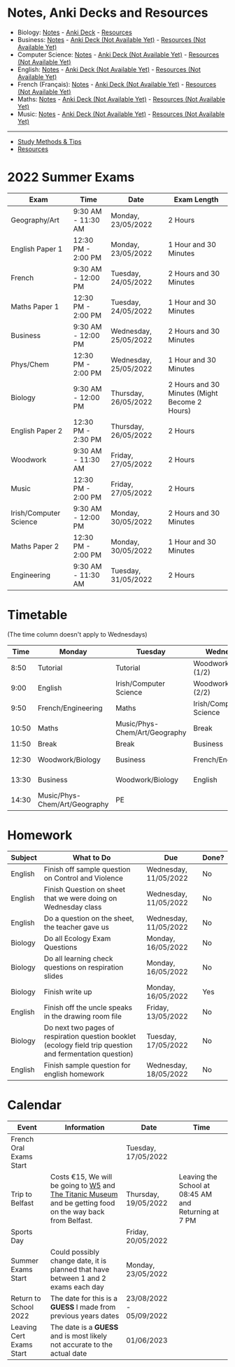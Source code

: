 # Notes, Anki Decks and Resources
- Biology: [Notes](subjects/biology/biology.md) - [Anki Deck](https://github.com/cutthroat78/Leaving-Cert-Notes/releases/download/Biology/Biology.Leaving.Cert.apkg) - [Resources]()
- Business: [Notes](subjects/business/business.md) - [Anki Deck (Not Available Yet)]() - [Resources (Not Available Yet)]()
- Computer Science: [Notes](subjects/computer-science/computer-science.md) - [Anki Deck (Not Available Yet)]() - [Resources (Not Available Yet)]()
- English: [Notes](subjects/english/english.md) - [Anki Deck (Not Available Yet)]() - [Resources (Not Available Yet)]()
- French (Français): [Notes](subjects/french/french.md) - [Anki Deck (Not Available Yet)]() - [Resources (Not Available Yet)]()
- Maths: [Notes](subjects/maths/maths.md) - [Anki Deck (Not Available Yet)]() - [Resources (Not Available Yet)]()
- Music: [Notes](subjects/music/music.md) - [Anki Deck (Not Available Yet)]() - [Resources (Not Available Yet)]()
 
---

- [Study Methods & Tips](study.md)
- [Resources](resources.md)

# 2022 Summer Exams

| Exam | Time | Date | Exam Length |
|-|-|-|-| 
| Geography/Art | 9:30 AM - 11:30 AM | Monday, 23/05/2022 | 2 Hours |
| English Paper 1 | 12:30 PM - 2:00 PM | Monday, 23/05/2022 | 1 Hour and 30 Minutes |
| French | 9:30 AM - 12:00 PM | Tuesday, 24/05/2022 | 2 Hours and 30 Minutes |
| Maths Paper 1 | 12:30 PM - 2:00 PM | Tuesday, 24/05/2022 | 1 Hour and 30 Minutes |
| Business | 9:30 AM - 12:00 PM | Wednesday, 25/05/2022 | 2 Hours and 30 Minutes |
| Phys/Chem | 12:30 PM - 2:00 PM | Wednesday, 25/05/2022 | 1 Hour and 30 Minutes | 
| Biology | 9:30 AM - 12:00 PM  | Thursday, 26/05/2022 | 2 Hours and 30 Minutes (Might Become 2 Hours) |
| English Paper 2 | 12:30 PM - 2:30 PM | Thursday, 26/05/2022 | 2 Hours |
| Woodwork | 9:30 AM - 11:30 AM | Friday, 27/05/2022 | 2 Hours |
| Music | 12:30 PM - 2:00 PM | Friday, 27/05/2022 | 2 Hours |
| Irish/Computer Science | 9:30 AM - 12:00 PM | Monday, 30/05/2022 | 2 Hours and 30 Minutes |
| Maths Paper 2 | 12:30 PM - 2:00 PM | Monday, 30/05/2022 | 1 Hour and 30 Minutes |
| Engineering | 9:30 AM - 11:30 AM | Tuesday, 31/05/2022 | 2 Hours |

# Timetable
(The time column doesn't apply to Wednesdays)

| Time | Monday | Tuesday | Wednesday | Thursday | Friday |
| --- | --- | --- | --- | --- | --- |
| 8:50 | Tutorial | Tutorial | Woodwork/Biology (1/2) | Tutorial | Tutorial |
| 9:00 | English | Irish/Computer Science | Woodwork/Biology (2/2) | Maths | English |
| 9:50 | French/Engineering | Maths | Irish/Computer Science | Music/Phys-Chem/Art/Geography | Irish/Computer Science |
| 10:50 | Maths | Music/Phys-Chem/Art/Geography | Break | English | Maths |
| 11:50 | Break | Break | Business | Break | Break |
| 12:30 | Woodwork/Biology | Business | French/Engineering | Irish/Computer Science | Business |
| 13:30 | Business | Woodwork/Biology | English | Relation & Sexual Education | French/Engineering |
| 14:30 | Music/Phys-Chem/Art/Geography | PE || French/Engineering | Music/Phys-Chem/Art/Geography |

# Homework

| Subject | What to Do | Due | Done? |
|-|-|-|-|
| English | Finish off sample question on Control and Violence | Wednesday, 11/05/2022 | No |
| English | Finish Question on sheet that we were doing on Wednesday class | Wednesday, 11/05/2022 | No |
| English | Do a question on the sheet, the teacher gave us | Wednesday, 11/05/2022 | No |
| Biology | Do all Ecology Exam Questions | Monday, 16/05/2022 | No |
| Biology | Do all learning check questions on respiration slides | Monday, 16/05/2022 | No |
| Biology | Finish write up | Monday, 16/05/2022 | Yes |
| English | Finish off the uncle speaks in the drawing room file | Friday, 13/05/2022 | No |
| Biology | Do next two pages of respiration question booklet (ecology field trip question and fermentation question) | Tuesday, 17/05/2022 | No |
| English | Finish sample question for english homework | Wednesday, 18/05/2022 | No |

# Calendar

| Event | Information | Date | Time |
|-|-|-|-|
| French Oral Exams Start | | Tuesday, 17/05/2022 | |
| Trip to Belfast | Costs €15, We will be going to [W5](https://w5online.co.uk/) and [The Titanic Museum](https://www.titanicbelfast.com/) and be getting food on the way back from Belfast. | Thursday, 19/05/2022 | Leaving the School at 08:45 AM and Returning at 7 PM |
| Sports Day | | Friday, 20/05/2022 | |
| Summer Exams Start | Could possibly change date, it is planned that have between 1 and 2 exams each day | Monday, 23/05/2022 | |
| Return to School 2022 | The date for this is a **GUESS** I made from previous years dates | 23/08/2022 - 05/09/2022| |
| Leaving Cert Exams Start | The date is a **GUESS** and is most likely not accurate to the actual date | 01/06/2023 |

<!--
# Calendar Archive
## 5th Year
| French Test | Test on vocab from sheet | Wednesday, 27/04/2022 |
| Trip out to either Glendalough or Bray (Where will be decided on the day) | Leaving school at 9:00 AM and will be arriving back at the school at 2:30 PM. We are going with Graham Maher. If we do go to Glendalough, we will not be going up the mountains | Friday, 06/05/2022 | |
-->

<!--
# Homework Archive
## 5th Year
| Computer Science Test | No info yet | ? | |
| Biology | Finish Ecology Booklet | Tuesday, 10/05/2022 | Yes |
| Biology | Do Question 11, Ecology Exam Question | Tuesday, 03/05/2022 | No |
| French | Get vocab from top of sheet and highlighted words on sheet and put into hardback notes | Wednesday, 27/04/2022  | No |
| Maths | Finish all questions on page 183 | Friday, 29/04/2022 | No |
| French | Get ten phrases that can be used to answer this question: "Est-ce que les portables devraieur être intendits dans les écoles Irlandais?" (Should phones be banned in Irish schools?) | Thursday, 28/04/2022 | No |
- Biology - Page 297 diagrams 27.5 and 27.6 into hardback - 07/03/2022
- English - Personal Essay (5 paragraphs): Write a personal essay in which you explore your sense of what a particular place means to you - 14/02/2022
- English - Room Booklet Comprehension Questions - 14/02/2022
- Biology - Finish Homeostasis Worksheet - 01/03/2022
- Maths - Questions 8, 9 and 11 - 03/03/2022
- [ ] Biology - page 301 question 1 & 2 - 08/03/2022
- [ ] French - Do page 142 Questions  - 14/03/2022
- [ ] Biology - do digital and physical write up on breathing rate test - 14/03/2022
- [ ] Business - page 458 Do Question A, B and C - 21/03/2022
- [ ] Biology - 
  - [x] 1. Watch video on teams 
  - [ ] 2. Copy diagram
    - [ ] a. urinary system handout
    - [x] b. label nephron diagram
    - [ ] c. copy diagram of nephron from pg. 316 of textbook into hardback
- [ ] Maths - page 142 questions: 3, 5, 8, 12 - 21/03/2022
- [ ] Biology - workbook page 87 - 16/03/2022
- [ ] Biology - 2016 Q12 on sheet - 21/03/2022
- [ ] French - Do question that is in markdown file on my pinephone - 23/03/2022
- [ ] Biology - Do Question 1 + 2 on Page 457 - 30/03/2022
- [ ] French - Do five questions on page - 31/03/2022
- [ ] English - Question 1-4 - 31/03/2022
- [ ] English - Write a paragraph on one of the Relationships in Room  - 01/04/2022
- [ ] Biology - Workbook Page 113 Q 1 (part e of 1), 2, 3, 4, 5, 6, 7 - 05/04/2022
- [ ] Biology - Study definitions scientific method - 05/04/2022
-->
